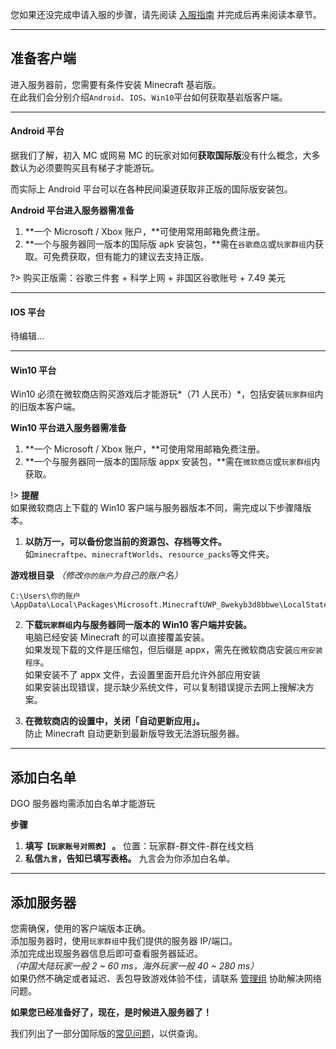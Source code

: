 <!-- guide/link -->

您如果还没完成申请入服的步骤，请先阅读 [入服指南](notice/join) 并完成后再来阅读本章节。

---

## 准备客户端

进入服务器前，您需要有条件安装 Minecraft 基岩版。<br/>
在此我们会分别介绍`Android`、`IOS`、`Win10`平台如何获取基岩版客户端。

---

#### Android 平台

据我们了解，初入 MC 或网易 MC 的玩家对如何**获取国际版**没有什么概念，大多数认为必须要购买且有梯子才能游玩。

而实际上 Android 平台可以在各种民间渠道获取非正版的国际版安装包。

**Android 平台进入服务器需准备**

1.  **一个 Microsoft / Xbox 账户，**可使用常用邮箱免费注册。
2.  **一个与服务器同一版本的国际版 apk 安装包，**需在`谷歌商店`或`玩家群组`内获取。可免费获取，但有能力的建议去支持正版。

?> 购买正版需：谷歌三件套 + 科学上网 + 非国区谷歌账号 + 7.49 美元

---

#### IOS 平台

待编辑...

---

#### Win10 平台

Win10 必须在微软商店购买游戏后才能游玩*（71 人民币）*，包括安装`玩家群组`内的旧版本客户端。

**Win10 平台进入服务器需准备**

1. **一个 Microsoft / Xbox 账户，**可使用常用邮箱免费注册。
2. **一个与服务器同一版本的国际版 appx 安装包，**需在`微软商店`或`玩家群组`内获取。

!> **提醒** <br/>
如果微软商店上下载的 Win10 客户端与服务器版本不同，需完成以下步骤降版本。

1.  **以防万一，可以备份您当前的资源包、存档等文件。**<br/>
    如`minecraftpe`、`minecraftWorlds`、`resource_packs`等文件夹。

**游戏根目录** _（修改`你的账户`为自己的账户名）_

```
C:\Users\你的账户\AppData\Local\Packages\Microsoft.MinecraftUWP_8wekyb3d8bbwe\LocalState\games\com.mojang
```

2.  **下载`玩家群组`内与服务器同一版本的 Win10 客户端并安装。** <br/>
    电脑已经安装 Minecraft 的可以直接覆盖安装。<br/>
    如果发现下载的文件是压缩包，但后缀是 appx，需先在微软商店安装`应用安装程序`。<br/>
    如果安装不了 appx 文件，去设置里面开启允许外部应用安装<br/>
    如果安装出现错误，提示缺少系统文件，可以复制错误提示去网上搜解决方案。

3.  **在微软商店的设置中，关闭「自动更新应用」。** <br/>
    防止 Minecraft 自动更新到最新版导致无法游玩服务器。

---

## 添加白名单

DGO 服务器均需添加白名单才能游玩

**步骤**

1. **填写`【玩家账号对照表】` 。** 位置：玩家群-群文件-群在线文档
2. **私信`九言`，告知已填写表格。** 九言会为你添加白名单。

---

## 添加服务器

您需确保，使用的客户端版本正确。<br/>
添加服务器时，使用`玩家群组`中我们提供的服务器 IP/端口。<br/>
添加完成出现服务器信息后即可查看服务器延迟。<br/>
_（中国大陆玩家一般 2 ~ 60 ms，海外玩家一般 40 ~ 280 ms）_ <br/>
如果仍然不确定或者延迟、丢包导致游戏体验不佳，请联系 [管理组]() 协助解决网络问题。

**如果您已经准备好了，现在，是时候进入服务器了！**

我们列出了一部分国际版的[常见问题](guide/question)，以供查询。
